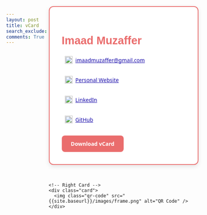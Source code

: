 ```yaml
---
layout: post
title: vCard
search_exclude: true
comments: True
---
```


<html lang="en">
<head>
  <meta charset="UTF-8" />
  <meta name="viewport" content="width=device-width, initial-scale=1" />
  <title>Imaad Muzaffer - vCard</title>
  <link href="https://fonts.googleapis.com/css2?family=Orbitron:wght@600&display=swap" rel="stylesheet" />
  <style>
    body {
      font-family: 'Segoe UI', sans-serif;
      margin: 0;
      padding: 1rem;
      min-height: 100vh;
      display: flex;
      align-items: flex-start;
      justify-content: flex-start;
    }
    .container {
      display: flex;
      flex-wrap: wrap;
      gap: 2rem;
      background-color: transparent;
      max-width: 1100px;
      width: 100%;
      margin: 0;
      justify-content: flex-start;
    }
    .card {
      background: #fff;
      border: 2px solid #ea6d6d;
      border-radius: 12px;
      padding: 2rem;
      display: flex;
      flex-direction: column;
      justify-content: flex-start;
      align-items: flex-start;
      box-shadow: 0 4px 12px rgba(0,0,0,0.1);
      width: 100%;
      max-width: 500px;
      box-sizing: border-box;
    }
    .left-card {
      align-items: flex-start;
    }
    .left-card h1 {
      font-family: 'Orbitron', sans-serif;
      color: #ea6d6d;
      font-size: 1.8rem;
      margin-bottom: 1rem;
      width: 100%;
      text-align: left;
    }
    .links {
      display: grid;
      grid-template-columns: 1fr;
      gap: 1rem;
      width: 100%;
    }
    .links a {
      display: inline-flex;
      align-items: center;
      gap: 0.5rem;
      color: #1a0dab;
      text-decoration: underline;
      font-weight: 500;
      padding: 0.5rem;
      border-radius: 6px;
      transition: all 0.3s ease;
      text-decoration-thickness: 1px;
      width: fit-content;
    }
    .links a:hover,
    .links a:focus {
      color: #0b0080;
      text-decoration-thickness: 2px;
      background-color: #f5f5f5;
    }
    .download {
      margin-top: 1.5rem;
      padding: 0.75rem 1.5rem;
      background-color: #ea6d6d;
      color: white;
      font-weight: bold;
      border: none;
      border-radius: 8px;
      cursor: pointer;
      text-decoration: none;
      transition: background-color 0.3s ease;
      width: fit-content;
      text-align: center;
      box-sizing: border-box;
    }
    .download:hover {
      background-color: #d45c5c;
    }
    .qr-code {
      width: 240px;
      height: auto;
      margin-top: 1rem;
    }
    @media (max-width: 768px) {
      .container {
        padding: 1rem;
      }
      .card {
        padding: 1.5rem;
      }
      .left-card h1 {
        font-size: 1.5rem;
      }
    }
  </style>
</head>
<body>
  <div class="container">
    <!-- Left Card -->
    <div class="card left-card">
      <h1>Imaad Muzaffer</h1>
      <div class="links">
        <a href="mailto:imaadmuzaffer@gmail.com" target="_blank" rel="noopener noreferrer">
          <img src="https://upload.wikimedia.org/wikipedia/commons/4/4e/Gmail_Icon.png" width="20" alt="Email Icon" />
          imaadmuzaffer@gmail.com
        </a>
        <a href="https://imaad08.github.io/studentcsa" target="_blank" rel="noopener noreferrer">
          <img src="https://cdn-icons-png.flaticon.com/512/54/54481.png" width="20" alt="Website Icon" />
          Personal Website
        </a>
        <a href="https://www.linkedin.com/in/imaad-muzaffer-850393292" target="_blank" rel="noopener noreferrer">
          <img src="https://cdn-icons-png.flaticon.com/512/174/174857.png" width="20" alt="LinkedIn Icon" />
          LinkedIn
        </a>
        <a href="https://github.com/imaad08" target="_blank" rel="noopener noreferrer">
          <img src="https://cdn-icons-png.flaticon.com/512/25/25231.png" width="20" alt="GitHub Icon" />
          GitHub
        </a>
      </div>
      <a class="download" href="ocs.vcf" download>Download vCard</a>
    </div>

    <!-- Right Card -->
    <div class="card">
      <img class="qr-code" src="{{site.baseurl}}/images/frame.png" alt="QR Code" />
    </div>

  </div>
</body>
</html>
